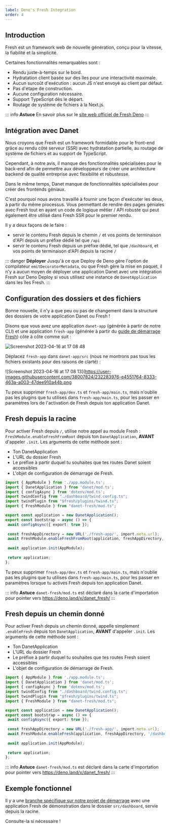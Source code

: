 ```yaml
---
label: Deno's Fresh Integration
order: 4
---
```

## Introduction

Fresh est un framework web de nouvelle génération, conçu pour la vitesse, la fiabilité et la simplicité.

Certaines fonctionnalités remarquables sont :

- Rendu juste-à-temps sur le bord.
- Hydratation client basée sur des îles pour une interactivité maximale.
- Aucun surcoût d'exécution : aucun JS n'est envoyé au client par défaut.
- Pas d'étape de construction.
- Aucune configuration nécessaire.
- Support TypeScript dès le départ.
- Routage de système de fichiers à la Next.js.

::: info **Astuce**
En savoir plus sur le [site web officiel de Fresh Deno](https://fresh.deno.dev/)
:::


## Intégration avec Danet

Nous croyons que Fresh est un framework formidable pour le front-end grâce au rendu côté serveur (SSR) avec hydratation partielle, au routage de système de fichiers et au support de TypeScript.

Cependant, à notre avis, il manque des fonctionnalités spécialisées pour le back-end afin de permettre aux développeurs de créer une architecture backend de qualité entreprise avec flexibilité et robustesse.

Dans le même temps, Danet manque de fonctionnalités spécialisées pour créer des frontends géniaux.

C'est pourquoi nous avons travaillé à fournir une façon d'exécuter les deux, à partir du même processus. Vous permettant de rendre des pages géniales avec Fresh tout en ayant un code de logique métier / API robuste qui peut également être utilisé dans Fresh SSR pour le premier rendu.

Il y a deux façons de le faire :

- servir le contenu Fresh depuis le chemin `/` et vos points de terminaison d'API depuis un préfixe dédié tel que `/api`
- servir le contenu Fresh depuis un préfixe dédié, tel que `/dashboard`, et vos points de terminaison d'API depuis la racine `/`


::: danger **Déployer**
Jusqu'à ce que Deploy de Deno gère l'option de compilateur `emitDecoratorMetadata`, ou que Fresh gère la mise en paquet, il n'y a aucun moyen de déployer une application Danet avec une intégration Fresh sur Deno Deploy si vous utilisez une instance de `DanetApplication` dans les îles Fresh.
:::

## Configuration des dossiers et des fichiers

Bonne nouvelle, il n'y a que peu ou pas de changement dans la structure des dossiers de votre application Danet ou Fresh !

Disons que vous avez une application `danet-app` (générée à partir de notre CLI) et une application `fresh-app` (générée à partir du [guide de démarrage Fresh](https://fresh.deno.dev/#getting-started)) côte à côte comme suit :

![Screenshot 2023-04-16 at 17 08 48](https://user-images.githubusercontent.com/38007824/232283998-89510982-c917-474f-9a25-b80bbb8fc301.png)


Déplacez `fresh-app` dans `danet-app/src` (nous ne montrons pas tous les fichiers existants pour des raisons de clarté) :

![Screenshot 2023-04-16 at 17 08 13](https://user-images.githubusercontent.com/38007824/232283976-e4551764-8333-463a-a003-47dee910a44b.png

Tu peux supprimer `fresh-app/dev.ts` et `fresh-app/main.ts`, mais n'oublie pas les plugins que tu utilises dans `fresh-app/main.ts`, pour les passer en paramètres lors de l'activation de Fresh depuis ton application Danet.

## Fresh depuis la racine

Pour activer Fresh depuis `/`, utilise notre appel au module Fresh : `FreshModule.enableFreshFromRoot` depuis ton `DanetApplication`, **AVANT** d'appeler `.init`.
Les arguments de cette méthode sont :
- Ton DanetApplication
- L'URL du dossier Fresh
- Le préfixe à partir duquel tu souhaites que tes routes Danet soient accessibles
- L'objet de configuration de démarrage de Fresh.

```ts bootstrap.ts
import { AppModule } from './app.module.ts';
import { DanetApplication } from 'danet/mod.ts';
import { configAsync } from 'dotenv/mod.ts';
import twindConfig from "./dashboard/twind.config.ts";
import twindPlugin from "$fresh/plugins/twind.ts";
import { FreshModule } from "danet-fresh/mod.ts";

export const application = new DanetApplication();
export const bootstrap = async () => {
 await configAsync({ export: true });
 
 const freshAppDirectory = new URL('./fresh-app/', import.meta.url);
 await FreshModule.enableFreshFromRoot(application, freshAppDirectory, '/dashboard', { plugins: [twindPlugin(twindConfig)] });
 
 await application.init(AppModule);
 
 return application;
};

```
Tu peux supprimer `fresh-app/dev.ts` et `fresh-app/main.ts`, mais n'oublie pas les plugins que tu utilises dans `fresh-app/main.ts`, pour les passer en paramètres lorsque tu actives Fresh depuis ton application Danet.

::: info **Astuce**
`danet-fresh/mod.ts` est déclaré dans la carte d'importation pour pointer vers https://deno.land/x/danet_fresh/
:::


## Fresh depuis un chemin donné

Pour activer Fresh depuis un chemin donné, appelle simplement `.enableFresh` depuis ton `DanetApplication`, **AVANT** d'appeler `.init`.
Les arguments de cette méthode sont :
- Ton DanetApplication
- L'URL du dossier Fresh
- Le préfixe à partir duquel tu souhaites que tes routes Fresh soient accessibles
- L'objet de configuration de démarrage de Fresh.

```ts bootstrap.ts
import { AppModule } from './app.module.ts';
import { DanetApplication } from 'danet/mod.ts';
import { configAsync } from 'dotenv/mod.ts';
import twindConfig from "./dashboard/twind.config.ts";
import twindPlugin from "$fresh/plugins/twind.ts";
import { FreshModule } from "danet-fresh/mod.ts";

export const application = new DanetApplication();
export const bootstrap = async () => {
 await configAsync({ export: true });
 
 const freshAppDirectory = new URL('./fresh-app/', import.meta.url);
 await FreshModule.enableFresh(application, freshAppDirectory, '/dashboard', { plugins: [twindPlugin(twindConfig)] });
 
 await application.init(AppModule);
 
 return application;
};

```

::: info **Astuce**
`danet-fresh/mod.ts` est déclaré dans la carte d'importation pour pointer vers https://deno.land/x/danet_fresh/
:::


## Exemple fonctionnel

Il y a une [branche spécifique sur notre projet de démarrage](https://github.com/Savory/Danet-Starter/tree/fresh-integration) avec une application Fresh de démonstration dans le dossier `src/dashboard`, servie depuis la racine.

Consulte-la si nécessaire !
